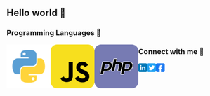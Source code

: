 ## Hello world 👋


### Programming Languages 🐍
<img align="left" width="100px" src="https://raw.githubusercontent.com/edent/SuperTinyIcons/099dc12b59179d07d534069bc8551718f786d91a/images/svg/python.svg" />
<img align="left" width="100px" src="https://raw.githubusercontent.com/edent/SuperTinyIcons/099dc12b59179d07d534069bc8551718f786d91a/images/svg/javascript.svg" />
<img align="left" width="100px" src="https://raw.githubusercontent.com/edent/SuperTinyIcons/099dc12b59179d07d534069bc8551718f786d91a/images/svg/php.svg" />


### Connect with me 🔗

<a href="https://www.linkedin.com/in/nitram-dev/">
  <img align="left" width="20px" src="https://raw.githubusercontent.com/edent/SuperTinyIcons/099dc12b59179d07d534069bc8551718f786d91a/images/svg/linkedin.svg" />
</a>

<a href="https://twitter.com/nitram_dev">
  <img align="left" width="20px" src="https://raw.githubusercontent.com/edent/SuperTinyIcons/099dc12b59179d07d534069bc8551718f786d91a/images/svg/twitter.svg"/>
</a>

<a href="https://www.facebook.com/nitram.dev/">
  <img align="left" width="20px" src="https://raw.githubusercontent.com/edent/SuperTinyIcons/099dc12b59179d07d534069bc8551718f786d91a/images/svg/facebook.svg"/>
</a>

<!--
**nitram/nitram** is a ✨ _special_ ✨ repository because its `README.md` (this file) appears on your GitHub profile.

Here are some ideas to get you started:

- 🔭 I’m currently working on ...
- 🌱 I’m currently learning ...
- 👯 I’m looking to collaborate on ...
- 🤔 I’m looking for help with ...
- 💬 Ask me about ...
- 📫 How to reach me: ...
- 😄 Pronouns: ...
- ⚡ Fun fact: ...
-->
